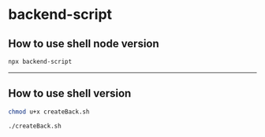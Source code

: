# backend-script

## How to use shell node version

```bash
npx backend-script
```

---

## How to use shell version

```bash
chmod u+x createBack.sh
```

```bash
./createBack.sh
```
